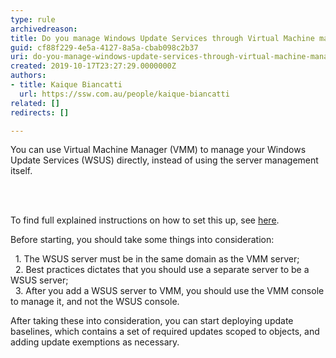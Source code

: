 ```yaml
---
type: rule
archivedreason: 
title: Do you manage Windows Update Services through Virtual Machine manager (VMM)?
guid: cf88f229-4e5a-4127-8a5a-cbab098c2b37
uri: do-you-manage-windows-update-services-through-virtual-machine-manager-vmm
created: 2019-10-17T23:27:29.0000000Z
authors:
- title: Kaique Biancatti
  url: https://ssw.com.au/people/kaique-biancatti
related: []
redirects: []

---
```



<p>You can use Virtual Machine Manager (VMM) to manage your Windows Update Services (WSUS) directly, instead of using the server management itself.<br></p>
<br><excerpt class='endintro'></excerpt><br>
<p>​To find full explained instructions on how to set this up, see <a href="https&#58;//docs.microsoft.com/en-us/system-center/vmm/update-server?view=sc-vmm-2019">here</a>.</p><p>Before&#160;starting, you should take&#160;some things into consideration&#58;</p><p>&#160; 1. The WSUS server must be in the same domain as the VMM server;<br>&#160; 2. Best practices dictates that you should use a separate server to be a WSUS server;<br>&#160; 3. After you add a WSUS server to VMM, you should use the VMM console to manage it, and not the WSUS console.</p><p>After taking these into consideration, you can start deploying update baselines, which contains a set of required updates scoped to objects, and adding update exemptions as necessary.<br></p>


